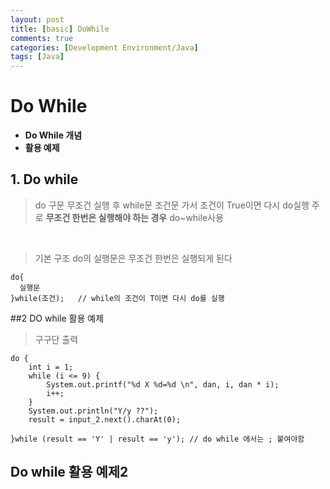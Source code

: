 ```yaml
---
layout: post
title: [basic] DoWhile
comments: true
categories: [Development Environment/Java]
tags: [Java]
---
```


# Do While

* __Do While 개념__
* __활용 예제__

## 1. Do while
>do 구문 무조건 실행 후 while문 조건문 가서 조건이 True이면 다시 do실행
>주로 __무조건 한번은 실행해야 하는 경우__  do~while사용

<br>

>기본 구조
> do의 실행문은 무조건 한번은 실행되게 된다
```{.java}
do{
  실행문
}while(조건);   // while의 조건이 T이면 다시 do를 실행
```



##2 DO while 활용 예제
> 구구단 출력
```{.java}
do {
	int i = 1;
	while (i <= 9) {
		System.out.printf("%d X %d=%d \n", dan, i, dan * i);
		i++;
	}
	System.out.println("Y/y ??");
	result = input_2.next().charAt(0);

}while (result == 'Y' | result == 'y'); // do while 에서는 ; 붙여야함
```

## Do while 활용 예제2
>
>
```{.java}
```
